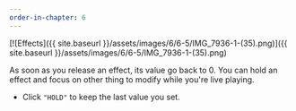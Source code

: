 ```yaml
---
order-in-chapter: 6
---
```


[![Effects]({{ site.baseurl }}/assets/images/6/6-5/IMG_7936-1-(35).png)]({{
site.baseurl }}/assets/images/6/6-5/IMG_7936-1-(35).png)

As soon as you release an effect, its value go back to 0. You can hold an effect and focus on other thing to modify
while you're live playing.

- Click `"HOLD"` to keep the last value you set.
